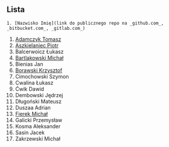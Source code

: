 ## Lista

```
1. [Nazwisko Imię](link do publicznego repo na _github.com_, _bitbucket.com_, _gitlab.com_)
```

1. [Adamczyk Tomasz](https://github.com/tadamczyk/LabC_II)
1. [Aszkielaniec Piotr](https://github.com/readher/LabInf2016)
1. Balcerwoicz Łukasz
1. [Bartlakowski Michał](https://github.com/Em-jey/JProg.git)
1. Bienias Jan
1. [Borawski Krzysztof](https://github.com/Msegun/labc01.git)
1. Cimochowski Szymon
1. Cwalina Łukasz
1. Ćwik Dawid
1. Dembowski Jędrzej
1. Długoński Mateusz
1. Duszaa Adrian
1. [Fierek Michał](https://github.com/mfierek2/labcx)
1. Galicki Przemysław
1. Kosma Aleksander
1. Sasin Jacek
1. Zakrzewski Michał
